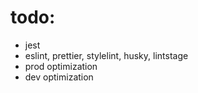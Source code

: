 # todo:
- jest
- eslint, prettier, stylelint, husky, lintstage
- prod optimization
- dev optimization
